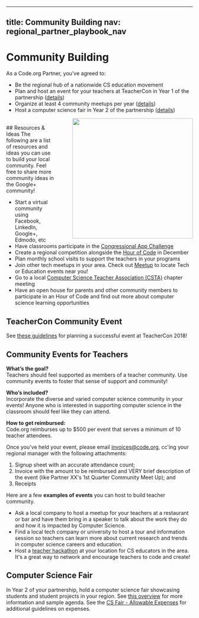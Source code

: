 <meta name="robots" content="noindex">

---
title: Community Building
nav: regional_partner_playbook_nav
---
<a id="top"></a>

# Community Building

As a Code.org Partner, you’ve agreed to:

- Be the regional hub of a nationwide CS education movement
- Plan and host an event for your teachers at TeacherCon in Year 1 of the partnership ([details](#teachercon))
- Organize at least 4 community meetups per year ([details](#comm))
- Host a computer science fair in Year 2 of the partnership ([details](#csfair))


<img style="float: right; margin-left: 50px; width: 325px" src="/images/plpcshub.jpg"/>



<br/>
## Resources & Ideas
The following are a list of resources and ideas you can use to build your local community. Feel free to share more community ideas in the Google+ community!

- Start a virtual community using Facebook, LinkedIn, Google+, Edmodo, etc
- Have classrooms participate in the [Congressional App Challenge](http://www.congressionalappchallenge.us/compete-2016/)
- Create a regional competition alongside the [Hour of Code](https://hourofcode.com/us) in December
- Plan monthly school visits to support the teachers in your programs
- Join other tech meetups in your area. Check out [Meetup](http://www.meetup.com/) to locate Tech or Education events near you!
- Go to a local [Computer Science Teacher Association (CSTA)](https://csta.acm.org/) chapter meeting
- Have an open house for parents and other community members to participate in an Hour of Code and find out more about computer science learning opportunities

<a name="teachercon"></a>
## TeacherCon Community Event
See <a href="https://docs.google.com/document/d/1EZW13Z4LU60emIEsoygIo5y4eqqf_QzoaiiukOTGhLU/edit" target=_blank>these guidelines</a> for planning a successful event at TeacherCon 2018! 

<a name="comm"></a>
## Community Events for Teachers
**What’s the goal?**<br/>
Teachers should feel supported as members of a teacher community. Use community events to foster that sense of support and community!

**Who’s included?**<br/>
Incorporate the diverse and varied computer science community in your events! Anyone who is interested in supporting computer science in the classroom should feel like they can attend.

**How to get reimbursed:**<br/>
Code.org reimburses up to $500 per event that serves a minimum of 10 teacher attendees.  <br/>

Once you've held your event, please email invoices@code.org, cc'ing your regional manager with the following attachments: <br/>
1) Signup sheet with an accurate attendance count; <br/>
2) Invoice with the amount to be reimbursed and VERY brief description of the event (like Partner XX's 1st Quarter Community Meet Up); and <br/>
3) Receipts <br/>

Here are a few **examples of events** you can host to build teacher community.

- Ask a local company to host a meetup for your teachers at a restaurant or bar and have them bring in a speaker to talk about the work they do and how it is impacted by Computer Science.
- Find a local tech company or university to host a tour and information session so teachers can learn more about current research and trends in computer science careers and education.
- Host a [teacher hackathon](https://edtechhandbook.com/case-studies/remixed-how-to-host-an-education-hackathon/) at your location for CS educators in the area. It's a great way to network and encourage teachers to code and create!

<a name="csfair"></a>
## Computer Science Fair
In Year 2 of your partnership, hold a computer science fair showcasing students and student projects in your region.  See [this overview](https://docs.google.com/document/d/1zdolbbIN8hQzfdivqHWTzNR-WdYQ8U3U19UTpYb20Wk/edit?ts=59c53f15) for more information and sample agenda. See the [CS Fair - Allowable Expenses](https://docs.google.com/document/d/1YXIUGohlNNZKiGjHcywuyBV9e_c3UDE6CcgAfShOWuI/edit?ts=59ef9992) for additional guidelines on expenses. 
